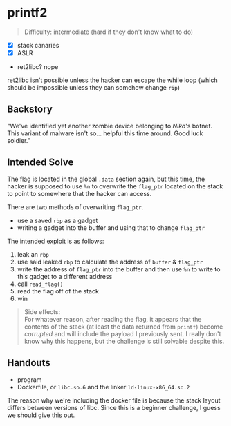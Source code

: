 # printf2

>Difficulty: intermediate (hard if they don't know what to do)

- [x] stack canaries
- [x] ASLR
- ret2libc? nope

ret2libc isn't possible unless the hacker can escape the while loop
(which should be impossible unless they can somehow change `rip`)

## Backstory

"We've identified yet another zombie device belonging to *Niko*'s botnet.
This variant of malware isn't so... helpful this time around. Good luck soldier."

## Intended Solve

The flag is located in the global `.data` section again, but this time, the hacker
is supposed to use `%n` to overwrite the `flag_ptr` located on the stack to point
to somewhere that the hacker can access.

There are two methods of overwriting `flag_ptr`.

- use a saved `rbp` as a gadget
- writing a gadget into the buffer and using that to change `flag_ptr`

The intended exploit is as follows:

1. leak an `rbp`
1. use said leaked `rbp` to calculate the address of `buffer` & `flag_ptr`
1. write the address of `flag_ptr` into the buffer and then use `%n` to write to this gadget to a different address
1. call `read_flag()`
1. read the flag off of the stack
1. win

>Side effects:  
>For whatever reason, after reading the flag, it appears that
>the contents of the stack (at least the data returned from `printf`)
>become *corrupted* and will include the payload I previously sent.
>I really don't know why this happens, but the challenge is still solvable despite this.

## Handouts

- program
- Dockerfile, or `libc.so.6` and the linker `ld-linux-x86_64.so.2`

The reason why we're including the docker file is because the stack layout differs
between versions of libc. Since this is a beginner challenge, I guess we should give
this out.
